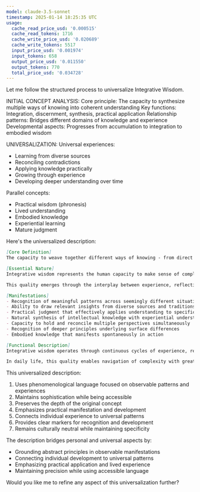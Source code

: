 ```yaml
---
model: claude-3.5-sonnet
timestamp: 2025-01-14 18:25:35 UTC
usage:
  cache_read_price_usd: '0.000515'
  cache_read_tokens: 1716
  cache_write_price_usd: '0.020689'
  cache_write_tokens: 5517
  input_price_usd: '0.001974'
  input_tokens: 658
  output_price_usd: '0.011550'
  output_tokens: 770
  total_price_usd: '0.034728'
---
```


Let me follow the structured process to universalize Integrative Wisdom.

INITIAL CONCEPT ANALYSIS:
Core principle: The capacity to synthesize multiple ways of knowing into coherent understanding
Key functions: Integration, discernment, synthesis, practical application
Relationship patterns: Bridges different domains of knowledge and experience
Developmental aspects: Progresses from accumulation to integration to embodied wisdom

UNIVERSALIZATION:
Universal experiences:
- Learning from diverse sources
- Reconciling contradictions
- Applying knowledge practically
- Growing through experience
- Developing deeper understanding over time

Parallel concepts:
- Practical wisdom (phronesis)
- Lived understanding
- Embodied knowledge
- Experiential learning
- Mature judgment

Here's the universalized description:

```markdown
[Core Definition]
The capacity to weave together different ways of knowing - from direct experience, rational thought, intuitive insight, and observed patterns - into a coherent and practical understanding that guides wise action. This integration transcends mere accumulation of knowledge to achieve embodied wisdom that can be effectively applied across contexts.

[Essential Nature]
Integrative wisdom represents the human capacity to make sense of complexity through combining multiple perspectives and ways of understanding. It differs from mere knowledge accumulation by its synthetic nature - creating coherent wholes from seemingly disparate parts - and its practical orientation toward effective action and understanding.

This quality emerges through the interplay between experience, reflection, and application, developing as theoretical understanding meets practical reality and is transformed through lived experience. It manifests as an increasing ability to recognize patterns, connect insights across domains, and apply understanding appropriately to novel situations.

[Manifestations]
- Recognition of meaningful patterns across seemingly different situations
- Ability to draw relevant insights from diverse sources and traditions
- Practical judgment that effectively applies understanding to specific contexts
- Natural synthesis of intellectual knowledge with experiential understanding
- Capacity to hold and reconcile multiple perspectives simultaneously
- Recognition of deeper principles underlying surface differences
- Embodied knowledge that manifests spontaneously in action

[Functional Description]
Integrative wisdom operates through continuous cycles of experience, reflection, and synthesis. It begins with openness to multiple ways of knowing and develops through active engagement with diverse perspectives and experiences. As understanding deepens, it becomes increasingly embodied - moving from conscious integration to intuitive comprehension. This process is supported by reflection on experience, recognition of patterns, and testing of understanding through practical application.

In daily life, this quality enables navigation of complexity with greater clarity and effectiveness. It manifests as the ability to draw on relevant understanding from any domain when needed, to recognize the essence of situations quickly, and to respond with actions that reflect deep comprehension rather than mere application of rules or theories. This wisdom becomes increasingly natural and spontaneous as it matures, operating as an integrated capacity rather than a deliberate process.
```

This universalized description:
1. Uses phenomenological language focused on observable patterns and experiences
2. Maintains sophistication while being accessible
3. Preserves the depth of the original concept
4. Emphasizes practical manifestation and development
5. Connects individual experience to universal patterns
6. Provides clear markers for recognition and development
7. Remains culturally neutral while maintaining specificity

The description bridges personal and universal aspects by:
- Grounding abstract principles in observable manifestations
- Connecting individual development to universal patterns
- Emphasizing practical application and lived experience
- Maintaining precision while using accessible language

Would you like me to refine any aspect of this universalization further?